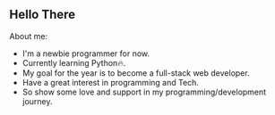 <!--
- 👋 Hi, I’m @InayatBakshi46
- 👀 I’m interested in ...
- 🌱 I’m currently learning ...
- 💞️ I’m looking to collaborate on ...
- 📫 How to reach me ...
--->
## Hello There
About me:
- I'm a newbie programmer for now. 
- Currently learning Python🔥.
- My goal for the year is to become a full-stack web developer.
- Have a great interest in programming and Tech. 
- So show some love and support in my programming/development journey.
